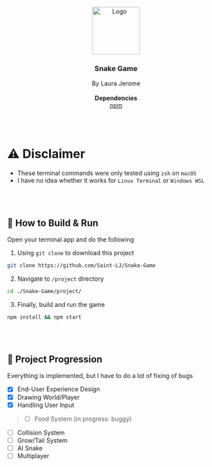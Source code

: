 <br />
<div align="center">
    <img src="https://cdn.iconscout.com/icon/premium/png-256-thumb/snake-game-8700200-7154211.png" alt="Logo" width="110" height="110">
  </a>

  <h3 align="center"><b>Snake Game</b></h3>

  <p align="center">
    By Laura Jerome
    <br />
    <br />
    <strong>Dependencies</strong>
    <br />
    <a aria-label="npm" href="https://docs.npmjs.com/downloading-and-installing-node-js-and-npm">npm</a>
    <br />

  </p>
</div>

<br />
<br />

# ⚠️ Disclaimer
* These terminal commands were only tested using `zsh` on `macOS`
* I have no idea whether it works for `Linux Terminal` or `Windows WSL`

<br />
<br />

## 🔨 How to Build & Run

Open your terminal app and do the following

1. Using `git clone` to download this project
```sh
git clone https://github.com/Saint-LJ/Snake-Game
```
2. Navigate to `/project` directory
```sh
cd ./Snake-Game/project/
```
3. Finally, build and run the game
```sh
npm install && npm start
```

<br />
<br />

## 🚧 Project Progression

Everything is implemented, but I have to do a lot of fixing of bugs

- [x] End-User Experience Design 
- [x] Drawing World/Player
- [x] Handling User Input

> - [ ] Food System (in progress: buggy)

- [ ] Collision System
- [ ] Grow/Tail System
- [ ] AI Snake
- [ ] Multiplayer
